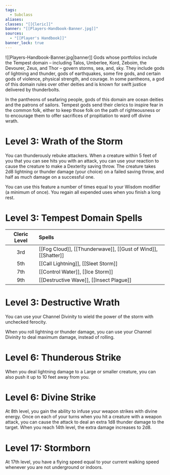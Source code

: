 ```yaml
---
tags:
  - Subclass
aliases: 
classes: "[[Cleric]]"
banner: "[[Players-Handbook-Banner.jpg]]"
sources:
  - "[[Player's Handbook]]"
banner_lock: true
---
```

![[Players-Handbook-Banner.jpg|banner]]
Gods whose portfolios include the Tempest domain – including Talos, Umberlee, Kord, Zeboim, the Devourer, Zeus, and Thor – govern storms, sea, and, sky. They include gods of lightning and thunder, gods of earthquakes, some fire gods, and certain gods of violence, physical strength, and courage. In some pantheons, a god of this domain rules over other deities and is known for swift justice delivered by thunderbolts. 

In the pantheons of seafaring people, gods of this domain are ocean deities and the patrons of sailors. Tempest gods send their clerics to inspire fear in the common folk, either to keep those folk on the path of righteousness or to encourage them to offer sacrifices of propitiation to ward off divine wrath.
# Level 3: Wrath of the Storm
You can thunderously rebuke attackers. When a creature within 5 feet of you that you can see hits you with an attack, you can use your reaction to cause the creature to make a Dexterity saving throw. The creature takes 2d8 lightning or thunder damage (your choice) on a failed saving throw, and half as much damage on a successful one.

You can use this feature a number of times equal to your Wisdom modifier (a minimum of once). You regain all expended uses when you finish a long rest.
# Level 3: Tempest Domain Spells
| Cleric Level | Spells                                                        |
|:------------:|:------------------------------------------------------------- |
|     3rd      | [[Fog Cloud]], [[Thunderwave]], [[Gust of Wind]], [[Shatter]] |
|     5th      | [[Call Lightning]], [[Sleet Storm]]                           |
|     7th      | [[Control Water]], [[Ice Storm]]                              |
|     9th      | [[Destructive Wave]], [[Insect Plague]]                       |

# Level 3: Destructive Wrath
You can use your Channel Divinity to wield the power of the storm with unchecked ferocity.

When you roll lightning or thunder damage, you can use your Channel Divinity to deal maximum damage, instead of rolling.
# Level 6: Thunderous Strike
When you deal lightning damage to a Large or smaller creature, you can also push it up to 10 feet away from you.
# Level 6: Divine Strike
At 8th level, you gain the ability to infuse your weapon strikes with divine energy. Once on each of your turns when you hit a creature with a weapon attack, you can cause the attack to deal an extra 1d8 thunder damage to the target. When you reach 14th level, the extra damage increases to 2d8.
# Level 17: Stormborn
At 17th level, you have a flying speed equal to your current walking speed whenever you are not underground or indoors.